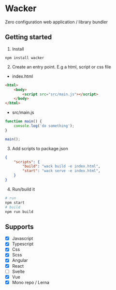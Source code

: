 # Wacker

Zero configuration web application / library bundler

## Getting started

1. Install 

```
npm install wacker
```

2. Create an entry point. E.g a html, script or css file

- index.html
```html
<html>
    <body>
        <script src="src/main.js"></script>
    </body>
</html>
```

- src/main.js
```js
function main() {
    console.log('do something');
}

main();
```

3. Add scripts to package.json

```json
{
    "scripts": {
        "build": "wack build -e index.html",
        "start": "wack serve -e index.html",
    }
}
```

4. Run/build it

```bash
# run
npm start
# build
npm run build
```

## Supports

- [x] Javascript
- [x] Typescript
- [x] Css
- [x] Scss
- [x] Angular
- [x] React
- [ ] Svelte
- [x] Vue
- [x] Mono repo / Lerna
